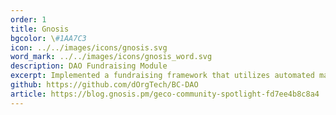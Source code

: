 ```yaml
---
order: 1
title: Gnosis
bgcolor: \#1AA7C3
icon: ../../images/icons/gnosis.svg
word_mark: ../../images/icons/gnosis_word.svg
description: DAO Fundraising Module
excerpt: Implemented a fundraising framework that utilizes automated market makers, scalable dividend distribution, and on-chain governance to reimagine accountable capital formation
github: https://github.com/dOrgTech/BC-DAO
article: https://blog.gnosis.pm/geco-community-spotlight-fd7ee4b8c8a4
---
```

